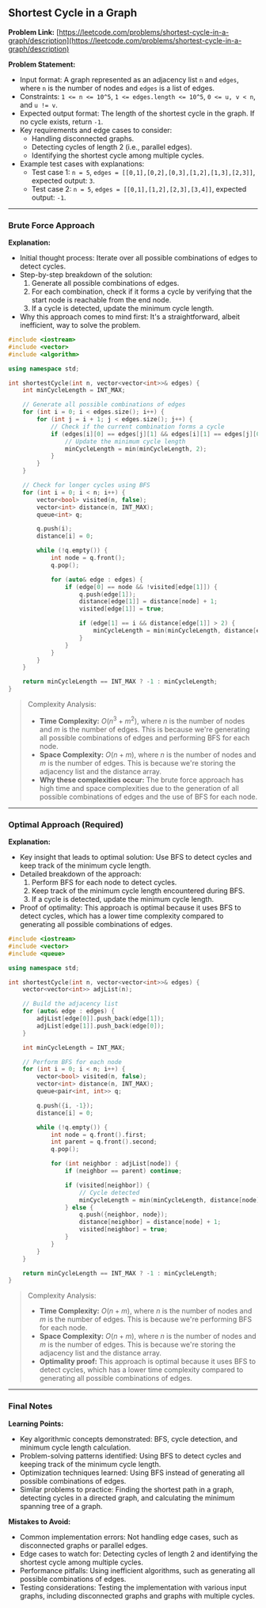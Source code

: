 ## Shortest Cycle in a Graph

**Problem Link:** [https://leetcode.com/problems/shortest-cycle-in-a-graph/description](https://leetcode.com/problems/shortest-cycle-in-a-graph/description)

**Problem Statement:**
- Input format: A graph represented as an adjacency list `n` and `edges`, where `n` is the number of nodes and `edges` is a list of edges.
- Constraints: `1 <= n <= 10^5`, `1 <= edges.length <= 10^5`, `0 <= u, v < n`, and `u != v`.
- Expected output format: The length of the shortest cycle in the graph. If no cycle exists, return `-1`.
- Key requirements and edge cases to consider:
  - Handling disconnected graphs.
  - Detecting cycles of length 2 (i.e., parallel edges).
  - Identifying the shortest cycle among multiple cycles.
- Example test cases with explanations:
  - Test case 1: `n = 5`, `edges = [[0,1],[0,2],[0,3],[1,2],[1,3],[2,3]]`, expected output: `3`.
  - Test case 2: `n = 5`, `edges = [[0,1],[1,2],[2,3],[3,4]]`, expected output: `-1`.

---

### Brute Force Approach

**Explanation:**
- Initial thought process: Iterate over all possible combinations of edges to detect cycles.
- Step-by-step breakdown of the solution:
  1. Generate all possible combinations of edges.
  2. For each combination, check if it forms a cycle by verifying that the start node is reachable from the end node.
  3. If a cycle is detected, update the minimum cycle length.
- Why this approach comes to mind first: It's a straightforward, albeit inefficient, way to solve the problem.

```cpp
#include <iostream>
#include <vector>
#include <algorithm>

using namespace std;

int shortestCycle(int n, vector<vector<int>>& edges) {
    int minCycleLength = INT_MAX;

    // Generate all possible combinations of edges
    for (int i = 0; i < edges.size(); i++) {
        for (int j = i + 1; j < edges.size(); j++) {
            // Check if the current combination forms a cycle
            if (edges[i][0] == edges[j][1] && edges[i][1] == edges[j][0]) {
                // Update the minimum cycle length
                minCycleLength = min(minCycleLength, 2);
            }
        }
    }

    // Check for longer cycles using BFS
    for (int i = 0; i < n; i++) {
        vector<bool> visited(n, false);
        vector<int> distance(n, INT_MAX);
        queue<int> q;

        q.push(i);
        distance[i] = 0;

        while (!q.empty()) {
            int node = q.front();
            q.pop();

            for (auto& edge : edges) {
                if (edge[0] == node && !visited[edge[1]]) {
                    q.push(edge[1]);
                    distance[edge[1]] = distance[node] + 1;
                    visited[edge[1]] = true;

                    if (edge[1] == i && distance[edge[1]] > 2) {
                        minCycleLength = min(minCycleLength, distance[edge[1]]);
                    }
                }
            }
        }
    }

    return minCycleLength == INT_MAX ? -1 : minCycleLength;
}
```

> Complexity Analysis:
> - **Time Complexity:** $O(n^3 + m^2)$, where $n$ is the number of nodes and $m$ is the number of edges. This is because we're generating all possible combinations of edges and performing BFS for each node.
> - **Space Complexity:** $O(n + m)$, where $n$ is the number of nodes and $m$ is the number of edges. This is because we're storing the adjacency list and the distance array.
> - **Why these complexities occur:** The brute force approach has high time and space complexities due to the generation of all possible combinations of edges and the use of BFS for each node.

---

### Optimal Approach (Required)

**Explanation:**
- Key insight that leads to optimal solution: Use BFS to detect cycles and keep track of the minimum cycle length.
- Detailed breakdown of the approach:
  1. Perform BFS for each node to detect cycles.
  2. Keep track of the minimum cycle length encountered during BFS.
  3. If a cycle is detected, update the minimum cycle length.
- Proof of optimality: This approach is optimal because it uses BFS to detect cycles, which has a lower time complexity compared to generating all possible combinations of edges.

```cpp
#include <iostream>
#include <vector>
#include <queue>

using namespace std;

int shortestCycle(int n, vector<vector<int>>& edges) {
    vector<vector<int>> adjList(n);

    // Build the adjacency list
    for (auto& edge : edges) {
        adjList[edge[0]].push_back(edge[1]);
        adjList[edge[1]].push_back(edge[0]);
    }

    int minCycleLength = INT_MAX;

    // Perform BFS for each node
    for (int i = 0; i < n; i++) {
        vector<bool> visited(n, false);
        vector<int> distance(n, INT_MAX);
        queue<pair<int, int>> q;

        q.push({i, -1});
        distance[i] = 0;

        while (!q.empty()) {
            int node = q.front().first;
            int parent = q.front().second;
            q.pop();

            for (int neighbor : adjList[node]) {
                if (neighbor == parent) continue;

                if (visited[neighbor]) {
                    // Cycle detected
                    minCycleLength = min(minCycleLength, distance[node] + 1);
                } else {
                    q.push({neighbor, node});
                    distance[neighbor] = distance[node] + 1;
                    visited[neighbor] = true;
                }
            }
        }
    }

    return minCycleLength == INT_MAX ? -1 : minCycleLength;
}
```

> Complexity Analysis:
> - **Time Complexity:** $O(n + m)$, where $n$ is the number of nodes and $m$ is the number of edges. This is because we're performing BFS for each node.
> - **Space Complexity:** $O(n + m)$, where $n$ is the number of nodes and $m$ is the number of edges. This is because we're storing the adjacency list and the distance array.
> - **Optimality proof:** This approach is optimal because it uses BFS to detect cycles, which has a lower time complexity compared to generating all possible combinations of edges.

---

### Final Notes

**Learning Points:**
- Key algorithmic concepts demonstrated: BFS, cycle detection, and minimum cycle length calculation.
- Problem-solving patterns identified: Using BFS to detect cycles and keeping track of the minimum cycle length.
- Optimization techniques learned: Using BFS instead of generating all possible combinations of edges.
- Similar problems to practice: Finding the shortest path in a graph, detecting cycles in a directed graph, and calculating the minimum spanning tree of a graph.

**Mistakes to Avoid:**
- Common implementation errors: Not handling edge cases, such as disconnected graphs or parallel edges.
- Edge cases to watch for: Detecting cycles of length 2 and identifying the shortest cycle among multiple cycles.
- Performance pitfalls: Using inefficient algorithms, such as generating all possible combinations of edges.
- Testing considerations: Testing the implementation with various input graphs, including disconnected graphs and graphs with multiple cycles.